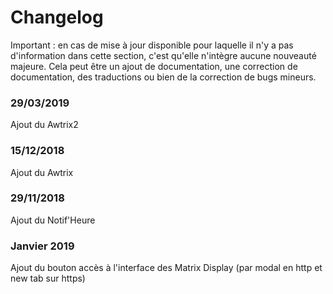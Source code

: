 # Changelog

Important : en cas de mise à jour disponible pour laquelle il n'y a pas d'information dans cette section, c'est qu'elle n'intègre aucune nouveauté majeure. Cela peut être un ajout de documentation, une correction de documentation, des traductions ou bien de la correction de bugs mineurs.

### 29/03/2019

Ajout du Awtrix2

### 15/12/2018

Ajout du Awtrix

### 29/11/2018

Ajout du Notif'Heure

### Janvier 2019

Ajout du bouton accès à l'interface des Matrix Display (par modal en http et new tab sur https)
